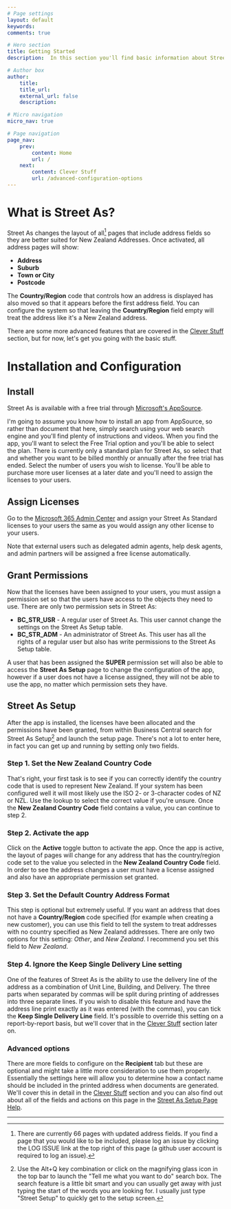 ```yaml
---
# Page settings
layout: default
keywords:
comments: true

# Hero section
title: Getting Started
description:  In this section you'll find basic information about Street As and how to install it and use it properly. If you're a first time user, you should read this Getting Started section first.

# Author box
author:
    title: 
    title_url: 
    external_url: false
    description: 

# Micro navigation
micro_nav: true

# Page navigation
page_nav:
    prev:
        content: Home
        url: /
    next:
        content: Clever Stuff
        url: /advanced-configuration-options
---
```


# What is Street As?

Street As changes the layout of all[^1] pages that include address fields so they are better suited for New Zealand Addresses. Once activated, all address pages will show:

- **Address**
- **Suburb**
- **Town or City**
- **Postcode**

The **Country/Region** code that controls how an address is displayed has also moved so that it appears before the first address field. You can configure the system so that leaving the **Country/Region** field empty will treat the address like it's a New Zealand address.

There are some more advanced features that are covered in the [Clever Stuff](/StreetAs/advanced-configuration-options) section, but for now, let's get you going with the basic stuff.

# Installation and Configuration

## Install

Street As is available with a free trial through [Microsoft's AppSource](https://appsource.microsoft.com/en-US/marketplace/apps?product=dynamics-365-business-central).

I'm going to assume you know how to install an app from AppSource, so rather than document that here, simply search using your web search engine and you'll find plenty of instructions and videos. When you find the app, you'll want to select the Free Trial option and you'll be able to select the plan. There is currently only a standard plan for Street As, so select that and whether you want to be billed monthly or annually after the free trial has ended. Select the number of users you wish to license. You'll be able to purchase more user licenses at a later date and you'll need to assign the licenses to your users.

## Assign Licenses

Go to the [Microsoft 365 Admin Center](https://admin.microsoft.com/) and assign your Street As Standard licenses to your users the same as you would assign any other license to your users.

Note that external users such as delegated admin agents, help desk agents, and admin partners will be assigned a free license automatically.

## Grant Permissions

Now that the licenses have been assigned to your users, you must assign a permission set so that the users have access to the objects they need to use. There are only two permission sets in Street As:

- **BC_STR_USR** - A regular user of Street As. This user cannot change the settings on the Street As Setup table.
- **BC_STR_ADM** - An administrator of Street As. This user has all the rights of a regular user but also has write permissions to the Street As Setup table.

A user that has been assigned the **SUPER** permission set will also be able to access the **Street As Setup** page to change the configuration of the app, however if a user does not have a license assigned, they will not be able to use the app, no matter which permission sets they have.

## Street As Setup

After the app is installed, the licenses have been allocated and the permissions have been granted, from within Business Central search for Street As Setup[^2] and launch the setup page. There's not a lot to enter here, in fact you can get up and running by setting only two fields.

### Step 1. Set the New Zealand Country Code

That's right, your first task is to see if you can correctly identify the country code that is used to represent New Zealand. If your system has been configured well it will most likely use the ISO 2- or 3-character codes of NZ or NZL. Use the lookup to select the correct value if you're unsure. Once the **New Zealand Country Code** field contains a value, you can continue to step 2.

### Step 2. Activate the app

Click on the **Active** toggle button to activate the app. Once the app is active, the layout of pages will change for any address that has the country/region code set to the value you selected in the **New Zealand Country Code** field. In order to see the address changes a user must have a license assigned and also have an appropriate permission set granted.

### Step 3. Set the Default Country Address Format

This step is optional but extremely useful. If you want an address that does not have a **Country/Region** code specified (for example when creating a new customer), you can use this field to tell the system to treat addresses with no country specified as New Zealand addresses. There are only two options for this setting: _Other_, and _New Zealand_. I recommend you set this field to _New Zealand_.

### Step 4. Ignore the Keep Single Delivery Line setting

One of the features of Street As is the ability to use the delivery line of the address as a combination of Unit Line, Building, and Delivery. The three parts when separated by commas will be split during printing of addresses into three separate lines. If you wish to disable this feature and have the address line print exactly as it was entered (with the commas), you can tick the **Keep Single Delivery Line** field. It's possible to override this setting on a report-by-report basis, but we'll cover that in the [Clever Stuff](/StreetAs/advanced-configuration-options) section later on.

### Advanced options

There are more fields to configure on the **Recipient** tab but these are optional and might take a little more consideration to use them properly. Essentially the settings here will allow you to determine how a contact name should be included in the printed address when documents are generated. We'll cover this in detail in the [Clever Stuff](/StreetAs/advanced-configuration-options) section and you can also find out about all of the fields and actions on this page in the [Street As Setup Page Help](/StreetAs/context-sensitive-help/#street-as-setup).

---

[^1]: There are currently 66 pages with updated address fields. If you find a page that you would like to be included, please log an issue by clicking the LOG ISSUE link at the top right of this page (a github user account is required to log an issue).
[^2]: Use the Alt+Q key combination or click on the magnifying glass icon in the top bar to launch the "Tell me what you want to do" search box. The search feature is a little bit smart and you can usually get away with just typing the start of the words you are looking for. I usually just type "Street Setup" to quickly get to the setup screen.
[^3]: That's right, your first configuration task is going to see if you can correctly identify New Zealand in a list of countries.
[^4]: Use the Alt+Q key combination or click on the magnifying glass icon in the top bar to launch the "Tell me what you want to do" search box. The search feature is a little bit smart and you can usually get away with just typing the start of the words you are looking for.
[^5]: The biggest cost is the code-signing certificate. Then there's the domain name, the Microsoft 365 subscription, the template used to make the online help. Not to mention the time invested in building the app and keeping it up to date with the latest versions of Business Central. I feel a sales pitch coming on...  